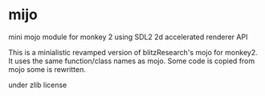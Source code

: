 # mijo
mini mojo module for monkey 2 using SDL2 2d accelerated renderer API

This is a minialistic revamped version of blitzResearch's mojo for monkey2. It uses the same function/class names as mojo. Some code is copied from mojo some is rewritten.

under zlib license
